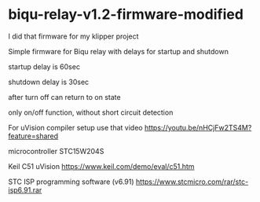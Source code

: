 # biqu-relay-v1.2-firmware-modified

I did that firmware for my klipper project

Simple firmware for Biqu relay with delays for startup and shutdown

startup delay is 60sec

shutdown delay is 30sec

after turn off can return to on state

only on/off function, without short circuit detection

For uVision compiler setup use that video
https://youtu.be/nHCjFw2TS4M?feature=shared

microcontroller STC15W204S

Keil C51 uVision https://www.keil.com/demo/eval/c51.htm

STC ISP programming software (v6.91) https://www.stcmicro.com/rar/stc-isp6.91.rar
